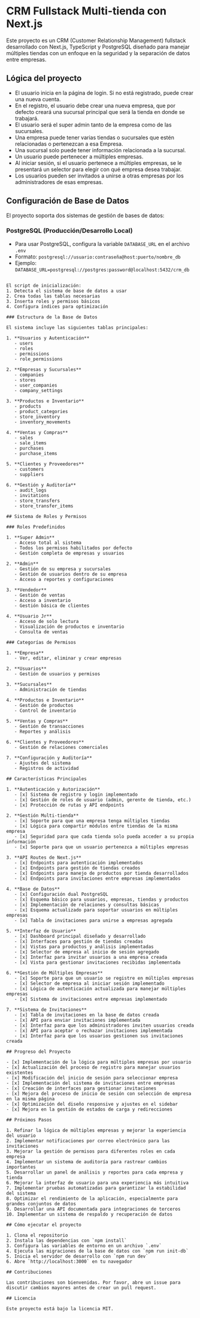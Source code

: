 # CRM Fullstack Multi-tienda con Next.js

Este proyecto es un CRM (Customer Relationship Management) fullstack desarrollado con Next.js, TypeScript y  PostgreSQL diseñado para manejar múltiples tiendas con un enfoque en la seguridad y la separación de datos entre empresas.

## Lógica del proyecto
- El usuario inicia en la página de login. Si no está registrado, puede crear una nueva cuenta.
- En el registro, el usuario debe crear una nueva empresa, que por defecto creará una sucursal principal que será la tienda en donde se trabajará.
- El usuario será el super admin tanto de la empresa como de las sucursales.
- Una empresa puede tener varias tiendas o sucursales que estén relacionadas o pertenezcan a esa Empresa.
- Una sucursal solo puede tener información relacionada a la sucursal.
- Un usuario puede pertenecer a múltiples empresas.
- Al iniciar sesión, si el usuario pertenece a múltiples empresas, se le presentará un selector para elegir con qué empresa desea trabajar.
- Los usuarios pueden ser invitados a unirse a otras empresas por los administradores de esas empresas.

## Configuración de Base de Datos

El proyecto soporta dos sistemas de gestión de bases de datos:

### PostgreSQL (Producción/Desarrollo Local)
- Para usar PostgreSQL, configura la variable `DATABASE_URL` en el archivo `.env`
- Formato: `postgresql://usuario:contraseña@host:puerto/nombre_db`
- Ejemplo: `DATABASE_URL=postgresql://postgres:password@localhost:5432/crm_db`



```

El script de inicialización:
1. Detecta el sistema de base de datos a usar
2. Crea todas las tablas necesarias
3. Inserta roles y permisos básicos
4. Configura índices para optimización

### Estructura de la Base de Datos

El sistema incluye las siguientes tablas principales:

1. **Usuarios y Autenticación**
   - users
   - roles
   - permissions
   - role_permissions

2. **Empresas y Sucursales**
   - companies
   - stores
   - user_companies
   - company_settings

3. **Productos e Inventario**
   - products
   - product_categories
   - store_inventory
   - inventory_movements

4. **Ventas y Compras**
   - sales
   - sale_items
   - purchases
   - purchase_items

5. **Clientes y Proveedores**
   - customers
   - suppliers

6. **Gestión y Auditoría**
   - audit_logs
   - invitations
   - store_transfers
   - store_transfer_items

## Sistema de Roles y Permisos

### Roles Predefinidos

1. **Super Admin**
   - Acceso total al sistema
   - Todos los permisos habilitados por defecto
   - Gestión completa de empresas y usuarios

2. **Admin**
   - Gestión de su empresa y sucursales
   - Gestión de usuarios dentro de su empresa
   - Acceso a reportes y configuraciones

3. **Vendedor**
   - Gestión de ventas
   - Acceso a inventario
   - Gestión básica de clientes

4. **Usuario Jr**
   - Acceso de solo lectura
   - Visualización de productos e inventario
   - Consulta de ventas

### Categorías de Permisos

1. **Empresa**
   - Ver, editar, eliminar y crear empresas

2. **Usuarios**
   - Gestión de usuarios y permisos

3. **Sucursales**
   - Administración de tiendas

4. **Productos e Inventario**
   - Gestión de productos
   - Control de inventario

5. **Ventas y Compras**
   - Gestión de transacciones
   - Reportes y análisis

6. **Clientes y Proveedores**
   - Gestión de relaciones comerciales

7. **Configuración y Auditoría**
   - Ajustes del sistema
   - Registros de actividad

## Características Principales

1. **Autenticación y Autorización**
   - [x] Sistema de registro y login implementado
   - [x] Gestión de roles de usuario (admin, gerente de tienda, etc.)
   - [x] Protección de rutas y API endpoints

2. **Gestión Multi-tienda**
   - [x] Soporte para que una empresa tenga múltiples tiendas
   - [x] Lógica para compartir módulos entre tiendas de la misma empresa
   - [x] Seguridad para que cada tienda solo pueda acceder a su propia información
   - [x] Soporte para que un usuario pertenezca a múltiples empresas

3. **API Routes de Next.js**
   - [x] Endpoints para autenticación implementados
   - [x] Endpoints para gestión de tiendas creados
   - [x] Endpoints para manejo de productos por tienda desarrollados
   - [x] Endpoints para invitaciones entre empresas implementados

4. **Base de Datos**
   - [x] Configuración dual PostgreSQL
   - [x] Esquema básico para usuarios, empresas, tiendas y productos
   - [x] Implementación de relaciones y consultas básicas
   - [x] Esquema actualizado para soportar usuarios en múltiples empresas
   - [x] Tabla de invitaciones para unirse a empresas agregada

5. **Interfaz de Usuario**
   - [x] Dashboard principal diseñado y desarrollado
   - [x] Interfaces para gestión de tiendas creadas
   - [x] Vistas para productos y análisis implementadas
   - [x] Selector de empresa al inicio de sesión agregado
   - [x] Interfaz para invitar usuarios a una empresa creada
   - [x] Vista para gestionar invitaciones recibidas implementada

6. **Gestión de Múltiples Empresas**
   - [x] Soporte para que un usuario se registre en múltiples empresas
   - [x] Selector de empresa al iniciar sesión implementado
   - [x] Lógica de autenticación actualizada para manejar múltiples empresas
   - [x] Sistema de invitaciones entre empresas implementado

7. **Sistema de Invitaciones**
   - [x] Tabla de invitaciones en la base de datos creada
   - [x] API para enviar invitaciones implementada
   - [x] Interfaz para que los administradores inviten usuarios creada
   - [x] API para aceptar o rechazar invitaciones implementada
   - [x] Interfaz para que los usuarios gestionen sus invitaciones creada

## Progreso del Proyecto

- [x] Implementación de la lógica para múltiples empresas por usuario
- [x] Actualización del proceso de registro para manejar usuarios existentes
- [x] Modificación del inicio de sesión para seleccionar empresa
- [x] Implementación del sistema de invitaciones entre empresas
- [x] Creación de interfaces para gestionar invitaciones
- [x] Mejora del proceso de inicio de sesión con selección de empresa en la misma página
- [x] Optimización del diseño responsive y ajustes en el sidebar
- [x] Mejora en la gestión de estados de carga y redirecciones

## Próximos Pasos

1. Refinar la lógica de múltiples empresas y mejorar la experiencia del usuario
2. Implementar notificaciones por correo electrónico para las invitaciones
3. Mejorar la gestión de permisos para diferentes roles en cada empresa
4. Implementar un sistema de auditoría para rastrear cambios importantes
5. Desarrollar un panel de análisis y reportes para cada empresa y tienda
6. Mejorar la interfaz de usuario para una experiencia más intuitiva
7. Implementar pruebas automatizadas para garantizar la estabilidad del sistema
8. Optimizar el rendimiento de la aplicación, especialmente para grandes conjuntos de datos
9. Desarrollar una API documentada para integraciones de terceros
10. Implementar un sistema de respaldo y recuperación de datos

## Cómo ejecutar el proyecto

1. Clona el repositorio
2. Instala las dependencias con `npm install`
3. Configura las variables de entorno en un archivo `.env`
4. Ejecuta las migraciones de la base de datos con `npm run init-db`
5. Inicia el servidor de desarrollo con `npm run dev`
6. Abre `http://localhost:3000` en tu navegador

## Contribuciones

Las contribuciones son bienvenidas. Por favor, abre un issue para discutir cambios mayores antes de crear un pull request.

## Licencia

Este proyecto está bajo la licencia MIT.